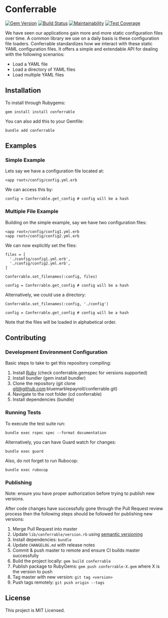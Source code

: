 # Conferrable

[![Gem Version](https://badge.fury.io/rb/conferrable.svg)](https://badge.fury.io/rb/conferrable) [![Build Status](https://travis-ci.org/bluemarblepayroll/conferrable.svg?branch=master)](https://travis-ci.org/bluemarblepayroll/conferrable) [![Maintainability](https://api.codeclimate.com/v1/badges/4149dfc2579b9345c4be/maintainability)](https://codeclimate.com/github/bluemarblepayroll/conferrable/maintainability) [![Test Coverage](https://api.codeclimate.com/v1/badges/4149dfc2579b9345c4be/test_coverage)](https://codeclimate.com/github/bluemarblepayroll/conferrable/test_coverage)

We have seen our applications gain more and more static configuration files over time.  A common library we use on a daily basis is these configuration file loaders.  Conferrable standardizes how we interact with these static YAML configuration files.  It offers a simple and extendable API for dealing with the following scenarios:

* Load a YAML file
* Load a directory of YAML files
* Load multiple YAML files

## Installation

To install through Rubygems:

````
gem install install conferrable
````

You can also add this to your Gemfile:

````
bundle add conferrable
````

## Examples

### Simple Example

Lets say we have a configuration file located at:

````
<app root>/config/config.yml.erb
````

We can access this by:

````
config = Conferrable.get_config # config will be a hash
````

### Multiple File Example

Building on the simple example, say we have two configuration files:

````
<app root>/config/config1.yml.erb
<app root>/config/config2.yml.erb
````

We can now explicitly set the files:

````
files = [
  './config/config1.yml.erb',
  './config/config2.yml.erb',
]

Conferrable.set_filenames(:config, files)

config = Conferrable.get_config # config will be a hash
````

Alternatively, we could use a directory:

````
Conferrable.set_filenames(:config, './config')

config = Conferrable.get_config # config will be a hash
````

Note that the files will be loaded in alphabetical order.

## Contributing

### Development Environment Configuration

Basic steps to take to get this repository compiling:

1. Install [Ruby](https://www.ruby-lang.org/en/documentation/installation/) (check conferrable.gemspec for versions supported)
2. Install bundler (gem install bundler)
3. Clone the repository (git clone git@github.com:bluemarblepayroll/conferrable.git)
4. Navigate to the root folder (cd conferrable)
5. Install dependencies (bundle)

### Running Tests

To execute the test suite run:

````
bundle exec rspec spec --format documentation
````

Alternatively, you can have Guard watch for changes:

````
bundle exec guard
````

Also, do not forget to run Rubocop:

````
bundle exec rubocop
````

### Publishing

Note: ensure you have proper authorization before trying to publish new versions.

After code changes have successfully gone through the Pull Request review process then the following steps should be followed for publishing new versions:

1. Merge Pull Request into master
2. Update ```lib/conferrable/version.rb``` using [semantic versioning](https://semver.org/)
3. Install dependencies: ```bundle```
4. Update ```CHANGELOG.md``` with release notes
5. Commit & push master to remote and ensure CI builds master successfully
6. Build the project locally: `gem build conferrable`
7. Publish package to RubyGems: `gem push conferrable-X.gem` where X is the version to push
8. Tag master with new version: `git tag <version>`
9. Push tags remotely: `git push origin --tags`

## License

This project is MIT Licensed.

